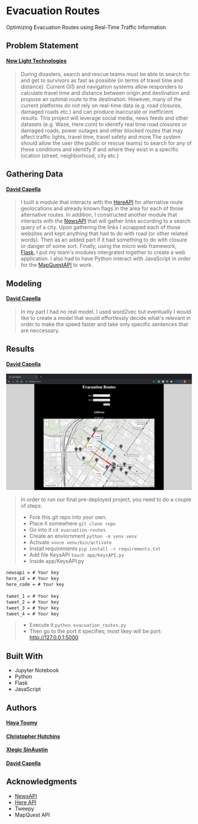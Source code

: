 # Evacuation Routes

Optimizing Evacuation Routes using Real-Time Traffic Information

## Problem Statement

#### [New Light Technologies](https://www.newlight.com/)

> During disasters, search and rescue teams must be able to search for and get to survivors as fast as possible (in terms of travel time and distance). Current GIS and navigation systems allow responders to calculate travel time and distance between origin and destination and propose an optimal route to the destination. However, many of the current platforms do not rely on real-time data (e.g. road closures, damaged roads etc.) and can produce inaccurate or inefficient results. This project will leverage social media, news feeds and other datasets (e.g. Waze, Here.com) to identify real time road closures or damaged roads, power outages and other blocked routes that may affect traffic lights, travel time, travel safety and more.The system should allow the user (the public or rescue teams) to search for any of these conditions and identify if and where they exist in a specific location (street, neighborhood, city etc.)


## Gathering Data

#### [David Capella](http://davidcapella.com)

> I built a module that interacts with the [HereAPI](https://www.here.com/) for alternative route geolocations and already known flags in the area for each of those alternative routes. In addition, I constructed another module that interacts with the [NewsAPI](https://newsapi.org/) that will gather links according to a search query of a city. Upon gathering the links I scrapped each of those websites and kept anything that had to do with road (or other related words). Then as an added part if it had something to do with closure or danger of some sort. Finally, using the micro web framework, [Flask](http://flask.pocoo.org/), I put my team's modules intergrated together to create a web application. I also had to have Python interact with JavaScript in order for the [MapQuestAPI](https://www.mapquest.com/) to work. 

## Modeling

#### [David Capella](http://davidcapella.com)

> In my part I had no real model. I used word2vec but eventually I would like to create a model that would effortlessly decide what's relevant in order to make the speed faster and take only specific sentences that are neccessary.

## Results

#### [David Capella](http://davidcapella.com)

![Evacuation-routes-web-page](./img/webpage.png)

> In order to run our final pre-deployed project, you need to do a couple of steps:
> * Fork this git repo into your own.
> * Place it somewhere
> `git clone repo`
> * Go into it
> `cd evacuation-routes`
> * Create an enviornment
> `python -m venv venv`
> * Activate
> `souce venv/bin/activate`
> * Install requirements
> `pip install -r requirements.txt`
> * Add file KeysAPI
> `touch app/KeysAPI.py`
> * Inside app/KeysAPI.py

```
newsapi = # Your key
here_id = # Your key
here_code = # Your key

tweet_1 = # Your key
tweet_2 = # Your key
tweet_3 = # Your key
tweet_4 = # Your key
```

> * Execute it
> `python evacuation_routes.py`
> * Then go to the port it specifies; most likey will be port: http://127.0.0.1:5000

## Built With

* Jupyter Notebook
* Python
* Flask
* JavaScript

## Authors

#### [Haya Toumy](https://hayatoumy.github.io/hayatoumy/)
#### [Christopher Hutchins](https://github.com/cfarhutchins)
#### [Xlegic SinAustin](https://www.linkedin.com/in/xlegic-howard-sin-austin-b64170163/)
#### [David Capella](http://davidcapella.com)

## Acknowledgments

* [NewsAPI](https://newsapi.org/)
* [Here API](https://developer.here.com/)
* Tweepy
* MapQuest API
